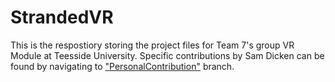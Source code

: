 # StrandedVR

This is the respostiory storing the project files for Team 7's group VR Module at Teesside University. Specific contributions by Sam Dicken can be found by navigating to ["PersonalContribution"](https://github.com/ProfessorDudley/StrandedVR/tree/PersonalContribution) branch. 
